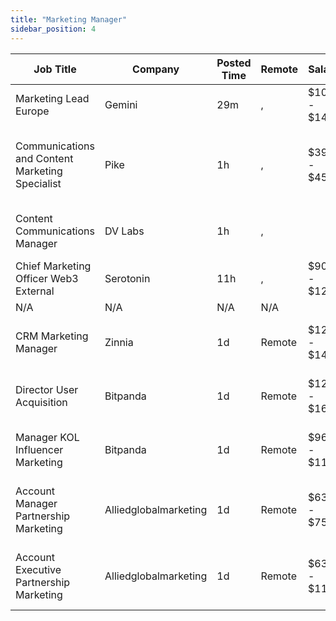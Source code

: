 ```yaml
---
title: "Marketing Manager"
sidebar_position: 4
---
```


| Job Title | Company | Posted Time | Remote | Salary | Tags | Apply Link |
|-----------|---------|-------------|--------|--------|------|------------|
| Marketing Lead Europe | Gemini | 29m | , | $105k - $148k | lead, marketing lead, marketing, non tech, bitcoin | [Apply](https://web3.career/marketing-lead-europe-gemini/100626) |
| Communications and Content Marketing Specialist | Pike | 1h | , | $39k - $45k | pr, non tech, communications, content marketing, marketing specialist | [Apply](https://web3.career/communications-and-content-marketing-specialist-pike/100620) |
| Content Communications Manager | DV Labs | 1h | , |  | marketing, non tech, pr, communications, ethereum | [Apply](https://web3.career/content-communications-manager-obol-tech/100618) |
| Chief Marketing Officer Web3 External | Serotonin | 11h | , | $90k - $125k | cmo, executive, marketing, non tech, blockchain | [Apply](https://web3.career/chief-marketing-officer-web3-external-serotonin/100583) |
| N/A | N/A | N/A | N/A |  |  | [Apply](https://web3.career/metana) |
| CRM Marketing Manager | Zinnia | 1d | Remote | $124k - $143k | marketing manager, crm, marketing, non tech, remote | [Apply](https://web3.career/crm-marketing-manager-zinnia/98977) |
| Director User Acquisition | Bitpanda | 1d | Remote | $122k - $165k | executive, user acquisition, marketing, non tech, crypto | [Apply](https://web3.career/director-user-acquisition-bitpanda/99415) |
| Manager KOL Influencer Marketing | Bitpanda | 1d | Remote | $96k - $117k | influencer marketing, social media, non tech, kol, marketing | [Apply](https://web3.career/manager-kol-influencer-marketing-bitpanda/97511) |
| Account Manager Partnership Marketing | Alliedglobalmarketing | 1d | Remote | $63k - $75k | account manager, sales, non tech, partnership, marketing | [Apply](https://web3.career/account-manager-partnership-marketing-alliedglobalmarketing/100450) |
| Account Executive Partnership Marketing | Alliedglobalmarketing | 1d | Remote | $63k - $110k | account manager, sales, non tech, partnership, executive | [Apply](https://web3.career/account-executive-partnership-marketing-alliedglobalmarketing/100449) |
